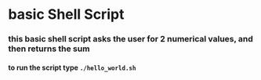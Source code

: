 # basic Shell Script

### this basic shell script asks the user for 2 numerical values, and then returns the sum

#### to run the script type `./hello_world.sh`
